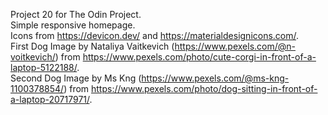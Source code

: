Project 20 for The Odin Project.  
Simple responsive homepage.    
Icons from https://devicon.dev/ and https://materialdesignicons.com/.  
First Dog Image by Nataliya Vaitkevich (https://www.pexels.com/@n-voitkevich/) from https://www.pexels.com/photo/cute-corgi-in-front-of-a-laptop-5122188/.  
Second Dog Image by Ms Kng (https://www.pexels.com/@ms-kng-1100378854/) from https://www.pexels.com/photo/dog-sitting-in-front-of-a-laptop-20717971/.  
